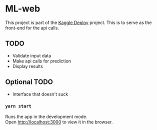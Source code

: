 # ML-web

This project is part of the [Kaggle Deploy](https://github.com/Annmayn/kaggle-deploy) project. This is to serve as the front-end for the api calls.

## TODO
* Validate input data
* Make api calls for prediction
* Display results

## Optional TODO
* Interface that doesn't suck

### `yarn start`

Runs the app in the development mode.<br />
Open [http://localhost:3000](http://localhost:3000) to view it in the browser.
